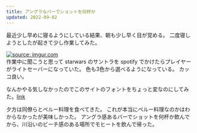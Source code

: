 ```yaml
---
title: アングラなバーでショットを何杯か
updated: 2022-09-02
---
```


最近少し早めに寝るようにしている結果、朝も少し早く目が覚める。
二度寝しようとしたが起きて少し作業してみた。

<a href="https://imgur.com/QPtcGpT"><img src="https://i.imgur.com/QPtcGpT.png" title="source: imgur.com" /></a>  
作業中に聞こうと思って starwars のサントラを spotify でかけたらプレイヤーがライトセーバーになっていた。
色も3色から選べるようになっている。
カッコ良い。

なんかやる気しなかったのでこのサイトのフォントをちょっと変なのにしてみた。[link](https://logotype.jp/corporate-logo-font-dl.html)

夕方は同僚らとペルー料理を食べてきた。
これが本当にペルー料理なのかはわからなかったが美味しかった。
アングラ感あるバーでショットを何杯か飲んでから、川沿いのビーチ感のある場所でモヒートを飲んで帰った。
